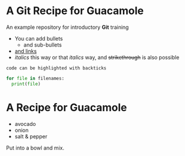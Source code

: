 # A Git Recipe for Guacamole
An example repository for introductory **Git** training

<!-- HTML comment -->

- You can add bullets
  - and sub-bullets
- [and links](https://bio-it.embl.de)
- _italics_ this way or that *italics* way, and ~~strikethrough~~ is also possible

`code can be highlighted with backticks`

```Python
for file in filenames:
  print(file)
```

# A Recipe for Guacamole

- avocado
- onion
- salt & pepper

Put into a bowl and mix.